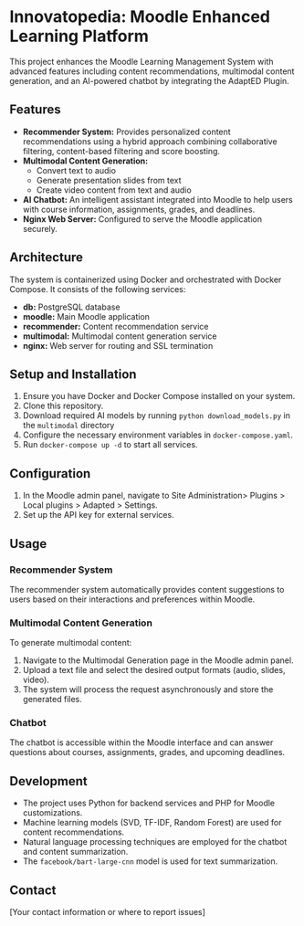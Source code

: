  # Innovatopedia: Moodle Enhanced Learning Platform

This project enhances the Moodle Learning Management System with advanced features including content recommendations, multimodal content generation, and an AI-powered chatbot by integrating the AdaptED Plugin.

## Features

- **Recommender System:** Provides personalized content recommendations using a hybrid approach combining collaborative filtering, content-based filtering and score boosting.
- **Multimodal Content Generation:**
  - Convert text to audio
  - Generate presentation slides from text
  - Create video content from text and audio
- **AI Chatbot:** An intelligent assistant integrated into Moodle to help users with course information, assignments, grades, and deadlines.
- **Nginx Web Server:** Configured to serve the Moodle application securely.

## Architecture

The system is containerized using Docker and orchestrated with Docker Compose. It consists of the following services:

- **db:** PostgreSQL database
- **moodle:** Main Moodle application
- **recommender:** Content recommendation service
- **multimodal:** Multimodal content generation service
- **nginx:** Web server for routing and SSL termination

## Setup and Installation

1. Ensure you have Docker and Docker Compose installed on your system.
2. Clone this repository.
3. Download required AI models by running `python download_models.py` in the `multimodal` directory
4. Configure the necessary environment variables in `docker-compose.yaml`.
5. Run `docker-compose up -d` to start all services.

## Configuration

1. In the Moodle admin panel, navigate to Site Administration> Plugins > Local plugins > Adapted > Settings.
2. Set up the API key for external services.

## Usage

### Recommender System

The recommender system automatically provides content suggestions to users based on their interactions and preferences within Moodle.

### Multimodal Content Generation

To generate multimodal content:

1. Navigate to the Multimodal Generation page in the Moodle admin panel.
2. Upload a text file and select the desired output formats (audio, slides, video).
3. The system will process the request asynchronously and store the generated files.

### Chatbot

The chatbot is accessible within the Moodle interface and can answer questions about courses, assignments, grades, and upcoming deadlines.

## Development

- The project uses Python for backend services and PHP for Moodle customizations.
- Machine learning models (SVD, TF-IDF, Random Forest) are used for content recommendations.
- Natural language processing techniques are employed for the chatbot and content summarization.
- The `facebook/bart-large-cnn` model is used for text summarization.

## Contact

[Your contact information or where to report issues]

